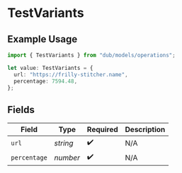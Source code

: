 # TestVariants

## Example Usage

```typescript
import { TestVariants } from "dub/models/operations";

let value: TestVariants = {
  url: "https://frilly-stitcher.name",
  percentage: 7594.48,
};
```

## Fields

| Field              | Type               | Required           | Description        |
| ------------------ | ------------------ | ------------------ | ------------------ |
| `url`              | *string*           | :heavy_check_mark: | N/A                |
| `percentage`       | *number*           | :heavy_check_mark: | N/A                |